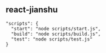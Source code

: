 ## react-jianshu

```
"scripts": {
  "start": "node scripts/start.js",
  "build": "node scripts/build.js",
  "test": "node scripts/test.js"
}
```